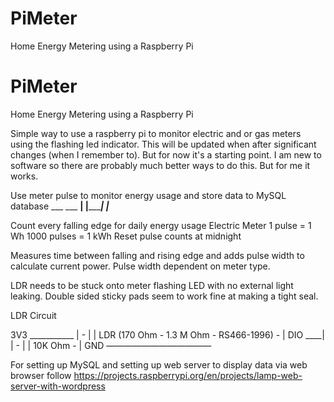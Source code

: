 # PiMeter
Home Energy Metering using a Raspberry Pi 

# PiMeter
Home Energy Metering using a Raspberry Pi 


Simple way to use a raspberry pi to monitor electric and or gas meters using the flashing led indicator. 
This will be updated when after significant changes (when I remember to). But for now it's a starting point. I am new to software so there are probably much better ways to do this. But for me it works.  

Use meter pulse to monitor energy usage and store
data to MySQL database
     ___          ___
  __|   |________|   |___

Count every falling edge for daily energy usage
Electric Meter
1 pulse = 1 Wh
1000 pulses = 1 kWh
Reset pulse counts at midnight

Measures time between falling and rising edge and adds pulse width to calculate current power. Pulse width dependent
on meter type.

LDR needs to be stuck onto meter flashing LED with no external light leaking. Double sided sticky pads seem to work fine at making a tight seal.  
 
LDR Circuit

 3V3 ___________
         | 
         -
        | |  LDR (170 Ohm - 1.3 M Ohm - RS466-1996)
         -
         |
 DIO ____|
         |
         -
        | |  10K Ohm
         -
         | 
GND ————————————

For setting up MySQL and setting up web server to display data via web browser follow 
https://projects.raspberrypi.org/en/projects/lamp-web-server-with-wordpress
